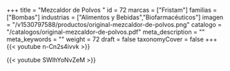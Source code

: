 +++
title = "Mezcaldor de Polvos "
id = 72
marcas = ["Fristam"]
familias = ["Bombas"]
industrias = ["Alimentos y Bebidas","Biofarmacéuticos"]
imagen = "/v1530797588/productos/original-mezcaldor-de-polvos.png"
catalogo = "/catalogos/original-mezcaldor-de-polvos.pdf"
meta_description = ""
meta_keywords = ""
weight = 72
draft = false
taxonomyCover = false
+++
{{< youtube n-Cn2s4ivvk >}}

{{< youtube SWIhYoNvZeM >}}